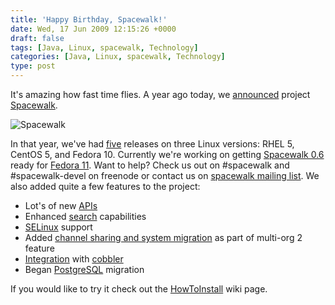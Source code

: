 ```yaml
---
title: 'Happy Birthday, Spacewalk!'
date: Wed, 17 Jun 2009 12:15:26 +0000
draft: false
tags: [Java, Linux, spacewalk, Technology]
categories: [Java, Linux, spacewalk, Technology]
type: post
---
```


It's amazing how fast time flies. A year ago today, we [announced](https://www.redhat.com/archives/spacewalk-list/2008-June/msg00000.html) project [Spacewalk](http://spacewalk.redhat.com).

![Spacewalk](http://www.redhat.com/spacewalk/img/spacewalk-logo.png)

In that year, we've had [five](https://fedorahosted.org/spacewalk/roadmap?show=all) releases on three Linux versions: RHEL 5, CentOS 5, and Fedora 10. Currently we're working on getting [Spacewalk 0.6](https://fedorahosted.org/spacewalk/milestone/Release%20-%200.6) ready for [Fedora 11](http://docs.fedoraproject.org/release-notes/f11/). Want to help? Check us out on #spacewalk and #spacewalk-devel on freenode or contact us on [spacewalk mailing list](https://www.redhat.com/mailman/listinfo/spacewalk-list). We also added quite a few features to the project:

*   Lot's of new [APIs](https://fedorahosted.org/spacewalk/wiki/ApiAdditions)
*   Enhanced [search](https://fedorahosted.org/spacewalk/wiki/Features/SearchImprovements) capabilities
*   [SELinux](https://fedorahosted.org/spacewalk/wiki/Features/SELinux) support
*   Added [channel sharing and system migration](https://fedorahosted.org/spacewalk/wiki/Features/MultiOrg2) as part of multi-org 2 feature
*   [Integration](https://fedorahosted.org/spacewalk/wiki/CobblerKoanIntegration) with [cobbler](https://fedorahosted.org/cobbler/)
*   Began [PostgreSQL](https://fedorahosted.org/spacewalk/wiki/PathToPostgreSql) migration

If you would like to try it check out the [HowToInstall](https://fedorahosted.org/spacewalk/wiki/HowToInstall) wiki page.